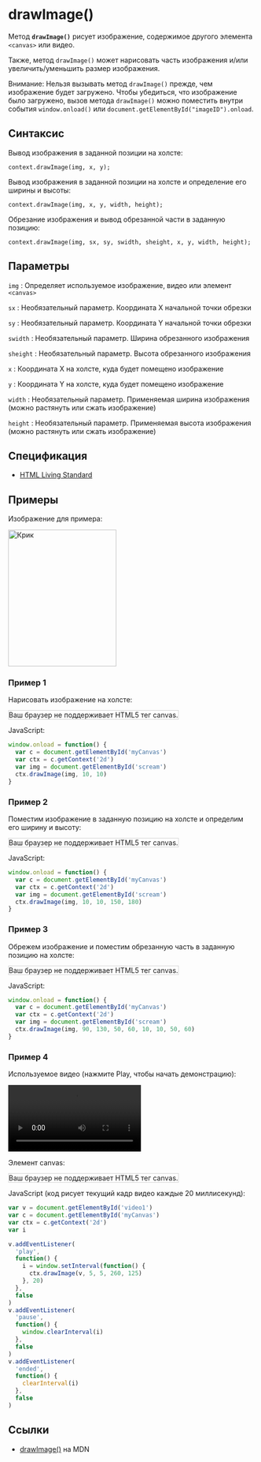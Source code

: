 # drawImage()

Метод **`drawImage()`** рисует изображение, содержимое другого элемента `<canvas>` или видео.

Также, метод `drawImage()` может нарисовать часть изображения и/или увеличить/уменьшить размер изображения.

Внимание: Нельзя вызывать метод `drawImage()` прежде, чем изображение будет загружено. Чтобы убедиться, что изображение было загружено, вызов метода `drawImage()` можно поместить внутри события `window.onload()` или `document.getElementById("imageID").onload`.

## Синтаксис

Вывод изображения в заданной позиции на холсте:

```
context.drawImage(img, x, y);
```

Вывод изображения в заданной позиции на холсте и определение его ширины и высоты:

```
context.drawImage(img, x, y, width, height);
```

Обрезание изображения и вывод обрезанной части в заданную позицию:

```
context.drawImage(img, sx, sy, swidth, sheight, x, y, width, height);
```

## Параметры

`img`
: Определяет используемое изображение, видео или элемент `<canvas>`

`sx`
: Необязательный параметр. Координата X начальной точки обрезки

`sy`
: Необязательный параметр. Координата Y начальной точки обрезки

`swidth`
: Необязательный параметр. Ширина обрезанного изображения

`sheight`
: Необязательный параметр. Высота обрезанного изображения

`x`
: Координата X на холсте, куда будет помещено изображение

`y`
: Координата Y на холсте, куда будет помещено изображение

`width`
: Необязательный параметр. Применяемая ширина изображения (можно растянуть или сжать изображение)

`height`
: Необязательный параметр. Применяемая высота изображения (можно растянуть или сжать изображение)

## Спецификация

- [HTML Living Standard](https://html.spec.whatwg.org/multipage/canvas.html#dom-context-2d-drawimage)

## Примеры

Изображение для примера:

<img id="scream" src="/javascript/canvas/pic_the_scream.jpg" width="220" height="277" alt="Крик" />

### Пример 1

Нарисовать изображение на холсте:

<canvas id="myCanvas" width="250" height="300" style="border:1px solid #d3d3d3;background:#ffffff;">
Ваш браузер не поддерживает HTML5 тег canvas.
</canvas>

JavaScript:

```js
window.onload = function() {
  var c = document.getElementById('myCanvas')
  var ctx = c.getContext('2d')
  var img = document.getElementById('scream')
  ctx.drawImage(img, 10, 10)
}
```

### Пример 2

Поместим изображение в заданную позицию на холсте и определим его ширину и высоту:

<canvas id="myCanvas2" width="250" height="300" style="border:1px solid #d3d3d3;background:#ffffff;">
Ваш браузер не поддерживает HTML5 тег canvas.
</canvas>

JavaScript:

```js
window.onload = function() {
  var c = document.getElementById('myCanvas')
  var ctx = c.getContext('2d')
  var img = document.getElementById('scream')
  ctx.drawImage(img, 10, 10, 150, 180)
}
```

### Пример 3

Обрежем изображение и поместим обрезанную часть в заданную позицию на холсте:

<canvas id="myCanvas3" width="300" height="150" style="border:1px solid #d3d3d3;background:#ffffff;">
Ваш браузер не поддерживает HTML5 тег canvas.
</canvas>

JavaScript:

```js
window.onload = function() {
  var c = document.getElementById('myCanvas')
  var ctx = c.getContext('2d')
  var img = document.getElementById('scream')
  ctx.drawImage(img, 90, 130, 50, 60, 10, 10, 50, 60)
}
```

### Пример 4

Используемое видео (нажмите Play, чтобы начать демонстрацию):

<video id="video1" controls="" width="270">
<source src="/javascript/canvas/mov_bbb.mp4" type="video/mp4">
<source src="/javascript/canvas/mov_bbb.ogg" type="video/ogg">
<source src="/javascript/canvas/mov_bbb.webm" type="video/webm">
</video>

Элемент canvas:

<canvas id="myCanvas4" width="270" height="135" style="border:1px solid #d3d3d3;background:#ffffff;">
Ваш браузер не поддерживает HTML5 тег canvas.
</canvas>

JavaScript (код рисует текущий кадр видео каждые 20 миллисекунд):

```js
var v = document.getElementById('video1')
var c = document.getElementById('myCanvas')
var ctx = c.getContext('2d')
var i

v.addEventListener(
  'play',
  function() {
    i = window.setInterval(function() {
      ctx.drawImage(v, 5, 5, 260, 125)
    }, 20)
  },
  false
)
v.addEventListener(
  'pause',
  function() {
    window.clearInterval(i)
  },
  false
)
v.addEventListener(
  'ended',
  function() {
    clearInterval(i)
  },
  false
)
```

## Ссылки

- [drawImage()](https://developer.mozilla.org/ru/docs/Web/API/CanvasRenderingContext2D/drawImage) на MDN

<script>
if (window.addEventListener) {
window.addEventListener("load", drawMyImagex);
} else if (window.attachEvent) {
window.attachEvent("onload", drawMyImagex);
}
function drawMyImagex() {
var c=document.getElementById("myCanvas");
var canvOK=1;
try {c.getContext("2d");}
catch (er) {canvOK=0;}
if (canvOK==1)
{
var ctx=c.getContext("2d");
var img=document.getElementById("scream");
ctx.drawImage(img,10,10);
}
var c=document.getElementById("myCanvas2");
var canvOK=1;
try {c.getContext("2d");}
catch (er) {canvOK=0;}
if (canvOK==1)
{
var ctx=c.getContext("2d");
var img=document.getElementById("scream");
ctx.drawImage(img,10,10,150,180);
}
var c=document.getElementById("myCanvas3");
var canvOK=1;
try {c.getContext("2d");}
catch (er) {canvOK=0;}
if (canvOK==1)
{
var ctx=c.getContext("2d");
var img=document.getElementById("scream");
ctx.drawImage(img,90,130,50,60,10,10,50,60);
}
}
var v=document.getElementById("video1");
var c=document.getElementById("myCanvas4");
var ctx=c.getContext('2d');
var i;
v.addEventListener('play',function() {i=window.setInterval(function() {ctx.drawImage(v,5,5,260,125)},20);},false);
v.addEventListener('pause',function() {window.clearInterval(i);},false);
v.addEventListener('ended',function() {clearInterval(i);},false);</script>
